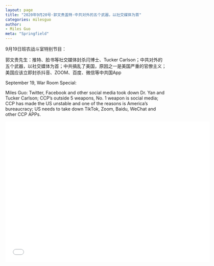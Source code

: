 ```yaml
---
layout: page
title: "2020年9月20号·郭文贵盖特·中共对外的五个武器，以社交媒体为首"
categories: milesguo
author:
- Miles Guo
meta: "Springfield"
---
```


9月19日班农战斗室特别节目：

郭文贵先生：推特、脸书等社交媒体封杀闫博士、Tucker Carlson；中共对外的五个武器，以社交媒体为首；中共搞乱了美国，原因之一是美国严重的官僚主义；美国应该立即封杀抖音、ZOOM、百度、微信等中共国App

September 19, War Room Special:

Miles Guo: Twitter, Facebook and other social media took down Dr. Yan and Tucker Carlson; CCP’s outside 5 weapons, No. 1 weapon is social media; CCP has made the US unstable and one of the reasons is America’s bureaucracy; US needs to take down TikTok, Zoom, Baidu, WeChat and other CCP APPs. 

<center>
<iframe width="640" height="440" src="../../../../video/milesguo/2020_09_21_Miles_Guo_Getter_3.MOV" frameborder="0" allow="accelerometer; autoplay; encrypted-media; gyroscope; picture-in-picture" allowfullscreen></iframe>
</center>

